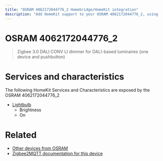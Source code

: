 ```yaml
---
title: "OSRAM 4062172044776_2 Homebridge/HomeKit integration"
description: "Add HomeKit support to your OSRAM 4062172044776_2, using Homebridge, Zigbee2MQTT and homebridge-z2m."
---
```

<!---
This file has been GENERATED using src/docgen/docgen.ts
DO NOT EDIT THIS FILE MANUALLY!
-->
# OSRAM 4062172044776_2
> Zigbee 3.0 DALI CONV LI dimmer for DALI-based luminaires (one device and pushbutton)


# Services and characteristics
The following HomeKit Services and Characteristics are exposed by
the OSRAM 4062172044776_2

* [Lightbulb](../../light.md)
  * Brightness
  * On


# Related
* [Other devices from OSRAM](../index.md#osram)
* [Zigbee2MQTT documentation for this device](https://www.zigbee2mqtt.io/devices/4062172044776_2.html)